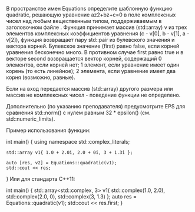 В пространстве имен Equations определите шаблонную функцию quadratic, решающую уравнение az2+bz+c=0 в поле комплексных чисел над любым вещественным типом, поддерживаемым в заголовочном файле <complex>. Функция принимает массив (std::array) v из трех элементов комплексных коэффициентов уравнения (c - v[0], b - v[1], a - v[2]), функция возвращает пару std::pair из булевского значения и вектора корней. Булевское значение (first) равно false, если корней уравнения бесконечно много. В противном случае first равно true и в векторе second возвращается вектор корней, содержащий 0 элементов, если корней нет; 1 элемент, если уравнение имеет один корень (то есть линейное); 2 элемента, если уравнение имеет два корня (возможно, равные).

Если на вход передается массив (std::array) другого размера или массив не комплексных чисел - поведение функции не определено.

Дополнительно (по указанию преподавателя) предусмотрите EPS для сравнения std::norm() с нулем равным 32 * epsilon() (см. std::numeric_limits).

Пример использования функции:

int main()
{
    using namespace std::complex_literals;

    std::array v1{ 1.0 + 2.0i, 2.0 + 0i, 3 + 1.3i };

    auto [res, v2] = Equations::quadratic(v1);
    std::cout << res;
}
Или для стандарта C++11:

int main()
{
    std::array<std::complex<double>, 3> v1{
        std::complex<double>(1.0, 2.0),
        std::complex<double>(2.0, 0),
        std::complex<double>(3, 1.3)
    };
    auto res = Equations::quadratic(v1);
    std::cout << res.first;
}